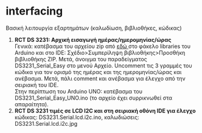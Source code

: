 # interfacing
Βασική λειτουργία εξαρτημάτων (καλωδίωση, βιβλιοθήκες, κώδικας)
1. <b> RCT DS 3231: Αρχική εισαγωγή ημέρας/ημερομηνίας/ώρας </b> <br>
Γενικά: κατέβασμα του αρχείου zip από <a href="http://www.rinkydinkelectronics.com/library.php?id=73" rel="nofollow"> εδώ </a> στο φάκελο libraries του Arduino και στο IDE: Σχέδιο>Συμπερίληψη βιβλιοθήκης>Προσθήκη βιβλιοθήκης ZIP. Μετά, άνοιγμα του παραδείγματος DS3231_Serial_Easy στο μενού Αρχείο. Uncomment τις 3 γραμμές του κώδικα για τον ορισμό της ημέρας και της ημερομηνίας/ώρας και ανέβασμα. Μετά, πάλι comment και ανέβασμα για έλεγχο από την σειριακή του IDE. <br>
Στην περίπτωση του Arduino UNO: κατέβασμα του DS3231_Serial_Easy_UNO.ino (το αρχείο έχει συρρικνωθεί στα απαραίτητα).<br>
2. <b> RCT DS 3231 τιμές σε LCD I2C και στη σειριακή οθόνη IDE για έλεγχο </b>
<br> κώδικας: DS3231.Serial.lcd.i2c.ino, καλωδιώσεις: DS3231.Serial.lcd.i2c.jpg
<br>
